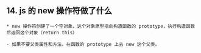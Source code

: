 ## 14. js 的 new 操作符做了什么

    * new 操作符创建了一个空对象，这个对象原型指向构造函数的 prototype，执行构造函数后返回这个对象（return this）

    - 如果不要父类属性和方法，在函数的 prototype 上去 new 这个父类。
